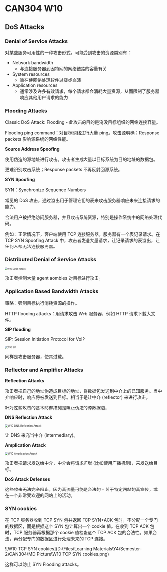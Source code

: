 # CAN304 W10

## DoS Attacks


### Denial of Service Attacks

对某些服务可用性的一种攻击形式。可能受到攻击的资源类别有：

* Network bandwidth
  * 与连接服务器到因特网的网络链路的容量有关
* System resources
  * 旨在使网络处理软件过载或崩溃
* Application resources
  * 通常涉及许多有效请求，每个请求都会消耗大量资源，从而限制了服务器响应其他用户请求的能力



### Flooding Attacks

Classic DoS Attack: Flooding - 此攻击的目的是淹没目标组织的网络连接容量。

Flooding ping command：对目标网络进行大量 ping。攻击源明确；Response packets 影响源系统的网络性能。



**Source Address Spoofing**

使用伪造的源地址进行攻击。攻击者生成大量以目标系统为目的地址的数据包。

更难识别攻击系统；Response packets 不再反射回源系统。



**SYN Spoofing**

SYN：Synchronize Sequence Numbers

常见的 DoS 攻击，通过溢出用于管理它们的表来攻击服务器响应未来连接请求的能力。

合法用户被拒绝访问服务器，并且攻击系统资源，特别是操作系统中的网络处理代码。

例如：正常情况下，客户端使用 TCP 连接服务器，服务器有一个表记录请求。在 TCP SYN Spoofing Attack 中，攻击者发送大量请求，让记录请求的表溢出，让任何人都无法连接服务器。



### Distributed Denial of Service Attacks

<img src="D:\Files\Learning Materials\Y4\Semester-2\CAN304\MD Picture\W10 DDoS Attack.png" alt="W10 DDoS Attack" style="zoom: 50%;" />

攻击者控制大量 agent aombles 对目标进行攻击。



### Application Based Bandwidth Attacks

策略：强制目标执行消耗资源的操作。

HTTP flooding attacks：用请求攻击 Web 服务器，例如 HTTP 请求下载大文件。



**SIP flooding**

SIP: Session Initiation Protocol for VoIP

<img src="D:\Files\Learning Materials\Y4\Semester-2\CAN304\MD Picture\W10 SIP.png" alt="W10 SIP" style="zoom: 50%;" />

同样是攻击服务器，使其过载。



### Reflector and Amplifier Attacks

**Reflection Attacks**

攻击者把自己的地址伪造成目标的地址，将数据包发送到中介上的已知服务。当中介响应时，响应将被发送到目标。相当于是让中介 (reflector) 来进行攻击。

针对这些攻击的基本防御措施是阻止伪造的源数据包。



**DNS Reflection Attack**

<img src="D:\Files\Learning Materials\Y4\Semester-2\CAN304\MD Picture\W10 DNS Reflection Attack.png" alt="W10 DNS Reflection Attack" style="zoom:60%;" />

让 DNS 来充当中介 (intermediary)。



**Amplication Attack**

<img src="D:\Files\Learning Materials\Y4\Semester-2\CAN304\MD Picture\W10 Amplication Attack.png" alt="W10 Amplication Attack" style="zoom:60%;" />

攻击者把请求发送给中介，中介会将请求扩增 (比如使用广播机制)，来发送给目标。



**DoS Attack Defenses**

这些攻击无法完全阻止，因为高流量可能是合法的 - 关于特定网站的高宣传，或在一个非常受欢迎的网站上的活动。



### SYN cookies

在 TCP 服务器收到 TCP SYN 包并返回 TCP SYN+ACK 包时，不分配一个专门的数据区，而是根据这个 SYN 包计算出一个 cookie 值。在收到 TCP ACK 包时，TCP 服务器再根据那个 cookie 值检查这个 TCP ACK 包的合法性。如果合法，再分配专门的数据区进行处理未来的 TCP 连接。

![W10 TCP SYN cookies](D:\Files\Learning Materials\Y4\Semester-2\CAN304\MD Picture\W10 TCP SYN cookies.png)

这样可以防止 SYN Flooding attacks。
